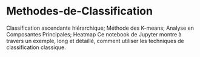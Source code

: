 # Methodes-de-Classification
Classification ascendante hiérarchique; Méthode des K-means; Analyse en Composantes Principales; Heatmap
Ce notebook de Jupyter montre à travers un exemple, long et détaillé, comment utiliser les techniques de classification classique.
